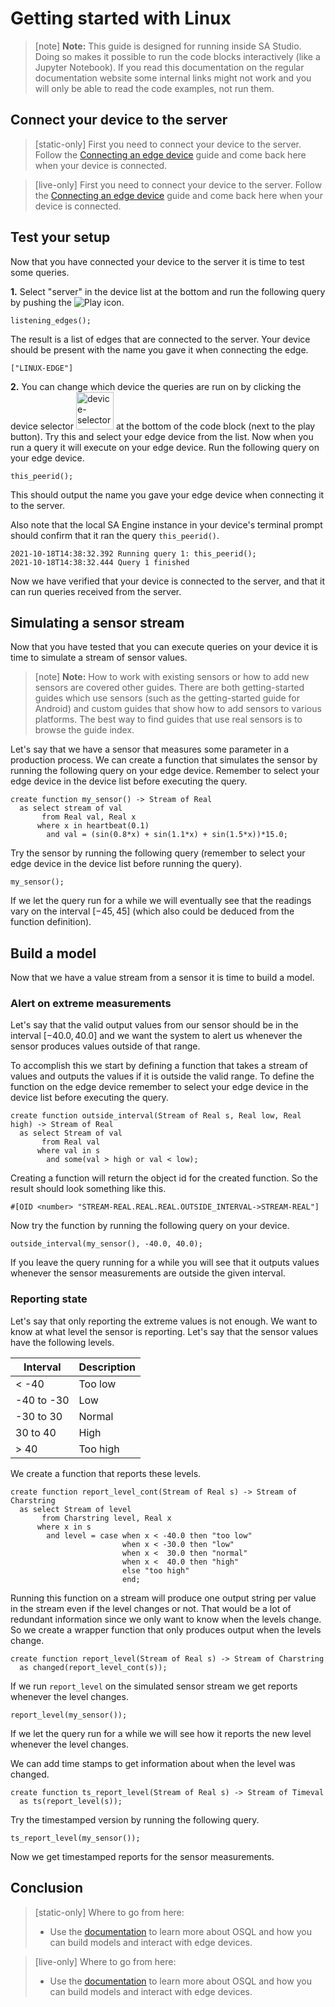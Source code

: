 # Getting started with Linux

> [note] **Note:** This guide is designed for running inside SA Studio. Doing so makes it possible to run the code blocks interactively (like a Jupyter Notebook). If you read this documentation on the regular documentation website some internal links might not work and you will only be able to read the code examples, not run them.

## Connect your device to the server

> [static-only] First you need to connect your device to the server. Follow the [Connecting an edge device](/docs/usermd/connecting-edge-device/docs) guide and come back here when your device is connected.

> [live-only] First you need to connect your device to the server. Follow the [Connecting an edge device](https://studio.streamanalyze.com/home?goto=1&dl=Iy9kb2NzLyZsb2FkX2V4dGVybmFsPXN0cmVhbWFuYWx5emUuY29tL2Nvbm5lY3RpbmctZWRnZS1kZXZpY2UmZ290bz1jb25uZWN0aW5nLWVkZ2UtZGV2aWNlL2RvY3MubWQ=) guide and come back here when your device is connected.


## Test your setup

Now that you have connected your device to the server it is time to test some queries.

**1.** Select "server" in the device list at the bottom and run the following query by pushing the ![Play](https://s3.eu-north-1.amazonaws.com/assets.streamanalyze.com/getting-started-guides/community-edition-win-edge/run-queries-icon.png "Play") icon.

```LIVE
listening_edges();
```

The result is a list of edges that are connected to the server. Your device should be present with the name you gave it when connecting the edge.

```shell
["LINUX-EDGE"]
```

**2.** You can change which device the queries are run on by clicking the device selector <img src="https://s3.eu-north-1.amazonaws.com/assets.streamanalyze.com/getting-started-guides/community-edition-win-edge/device-selector.png" alt="device-selector.png" width="60" /> at the bottom of the code block (next to the play button). Try this and select your edge device from the list. Now when you run a query it will execute on your edge device. Run the following query on your edge device.

```LIVE {"peer":"Linux-edge"}
this_peerid();
```

This should output the name you gave your edge device when connecting it to the server.

Also note that the local SA Engine instance in your device's terminal prompt should confirm that it ran the query `this_peerid()`.

```shell
2021-10-18T14:38:32.392 Running query 1: this_peerid();
2021-10-18T14:38:32.444 Query 1 finished
```

Now we have verified that your device is connected to the server, and that it can run queries received from the server.

## Simulating a sensor stream

Now that you have tested that you can execute queries on your device it is time to simulate a stream of sensor values.

> [note] **Note:** How to work with existing sensors or how to add new sensors are covered other guides. There are both getting-started guides which use sensors (such as the getting-started guide for Android) and custom guides that show how to add sensors to various platforms. The best way to find guides that use real sensors is to browse the guide index.

Let's say that we have a sensor that measures some parameter in a production process. We can create a function that simulates the sensor by running the following query on your edge device. Remember to select your edge device in the device list before executing the query.

```LIVE {"peer":"Linux-edge"}
create function my_sensor() -> Stream of Real
  as select stream of val
       from Real val, Real x
      where x in heartbeat(0.1)
        and val = (sin(0.8*x) + sin(1.1*x) + sin(1.5*x))*15.0;
```

Try the sensor by running the following query (remember to select your edge device in the device list before running the query).

```LIVE {"peer": "Linux-edge", "vis": "Line plot"}
my_sensor();
```

If we let the query run for a while we will eventually see that the readings vary on the interval $[-45, 45]$ (which also could be deduced from the function definition).

## Build a model

Now that we have a value stream from a sensor it is time to build a model.

### Alert on extreme measurements

Let's say that the valid output values from our sensor should be in the interval $[-40.0,40.0]$ and we want the system to alert us whenever the sensor produces values outside of that range.

To accomplish this we start by defining a function that takes a stream of values and outputs the values if it is outside the valid range. To define the function on the edge device remember to select your edge device in the device list before executing the query.

```LIVE {"peer":"Linux-edge"}
create function outside_interval(Stream of Real s, Real low, Real high) -> Stream of Real
  as select Stream of val
       from Real val
      where val in s
        and some(val > high or val < low);
```

Creating a function will return the object id for the created function. So the result should look something like this.

```shell
#[OID <number> "STREAM-REAL.REAL.REAL.OUTSIDE_INTERVAL->STREAM-REAL"]
```

Now try the function by running the following query on your device.

```LIVE {"peer":"Linux-edge"}
outside_interval(my_sensor(), -40.0, 40.0);
```

If you leave the query running for a while you will see that it outputs values whenever the sensor measurements are outside the given interval.

### Reporting state

Let's say that only reporting the extreme values is not enough. We want to know at what level the sensor is reporting. Let's say that the sensor values have the following levels.

| Interval        | Description |
| --------------- | ----------- |
|    < -40        | Too low     |
|  -40 to -30     | Low         |
|  -30 to 30      | Normal      |
|   30 to 40      | High        |
|    > 40         | Too high    |

We create a function that reports these levels.

```LIVE {"peer":"Linux-edge"}
create function report_level_cont(Stream of Real s) -> Stream of Charstring
  as select Stream of level
       from Charstring level, Real x
      where x in s
        and level = case when x < -40.0 then "too low"
                         when x < -30.0 then "low"
                         when x <  30.0 then "normal"
                         when x <  40.0 then "high"
                         else "too high"
                         end;
```

Running this function on a stream will produce one output string per value in the stream even if the level changes or not. That would be a lot of redundant information since we only want to know when the levels change. So we create a wrapper function that only produces output when the levels change.

```LIVE {"peer":"Linux-edge"}
create function report_level(Stream of Real s) -> Stream of Charstring
  as changed(report_level_cont(s));
```

If we run `report_level` on the simulated sensor stream we get reports whenever the level changes.

```LIVE {"peer":"Linux-edge"}
report_level(my_sensor());
```

If we let the query run for a while we will see how it reports the new level whenever the level changes.

We can add time stamps to get information about when the level was changed.

```LIVE {"peer":"Linux-edge"}
create function ts_report_level(Stream of Real s) -> Stream of Timeval
  as ts(report_level(s));
```

Try the timestamped version by running the following query.

```LIVE {"peer":"Linux-edge"}
ts_report_level(my_sensor());
```

Now we get timestamped reports for the sensor measurements.

## Conclusion

> [static-only] Where to go from here:
> * Use the [documentation](http://docs.streamanalyze.com/) to learn more about OSQL and how you can build models and interact with edge devices.

> [live-only] Where to go from here:
> * Use the [documentation](/docs/) to learn more about OSQL and how you can build models and interact with edge devices.

